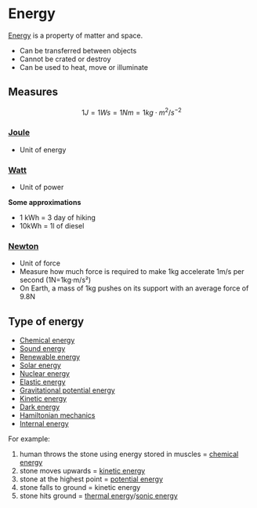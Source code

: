 # Energy

[Energy](https://simple.wikipedia.org/wiki/Energy) is a property of matter and space.

- Can be transferred between objects
- Cannot be crated or destroy
- Can be used to heat, move or illuminate

## Measures

$$1J = 1Ws = 1Nm = 1kg\cdot m^2/s^{-2}$$

### [Joule](https://simple.wikipedia.org/wiki/Joule)

- Unit of energy

### [Watt](https://simple.wikipedia.org/wiki/Watt)

- Unit of power

**Some approximations**
- 1 kWh = 3 day of hiking
- 10kWh = 1l of diesel

### [Newton](https://simple.wikipedia.org/wiki/Newton_(unit))

- Unit of force
- Measure how much force is required to make 1kg accelerate 1m/s per second (1N=1kg·m/s²)
- On Earth, a mass of 1kg pushes on its support with an average force of 9.8N

## Type of energy

- [Chemical energy](https://simple.wikipedia.org/wiki/Chemical_energy "Chemical energy")
- [Sound energy](https://simple.wikipedia.org/wiki/Sound_energy "Sound energy")
- [Renewable energy](https://simple.wikipedia.org/wiki/Renewable_energy "Renewable energy")
- [Solar energy](https://simple.wikipedia.org/wiki/Solar_energy "Solar energy")
- [Nuclear energy](https://simple.wikipedia.org/wiki/Nuclear_energy "Nuclear energy")
- [Elastic energy](https://simple.wikipedia.org/wiki/Elastic_energy "Elastic energy")
- [Gravitational potential energy](https://simple.wikipedia.org/wiki/Gravitational_energy "Gravitational energy")
- [Kinetic energy](https://simple.wikipedia.org/wiki/Kinetic_energy "Kinetic energy")
- [Dark energy](https://simple.wikipedia.org/wiki/Dark_energy "Dark energy")
- [Hamiltonian mechanics](https://simple.wikipedia.org/wiki/Hamiltonian_mechanics "Hamiltonian mechanics")
- [Internal energy](https://simple.wikipedia.org/wiki/Internal_energy "Internal energy")

For example:

1. human throws the stone using energy stored in muscles = [chemical energy](https://simple.wikipedia.org/wiki/Chemical_energy "Chemical energy")
2. stone moves upwards = [kinetic energy](https://simple.wikipedia.org/wiki/Kinetic_energy "Kinetic energy")
3. stone at the highest point = [potential energy](https://simple.wikipedia.org/wiki/Potential_energy "Potential energy")
4. stone falls to ground = kinetic energy
5. stone hits ground = [thermal energy](https://simple.wikipedia.org/wiki/Thermal_energy "Thermal energy")/[sonic energy](https://simple.wikipedia.org/wiki/Sonic_energy "Sonic energy")
